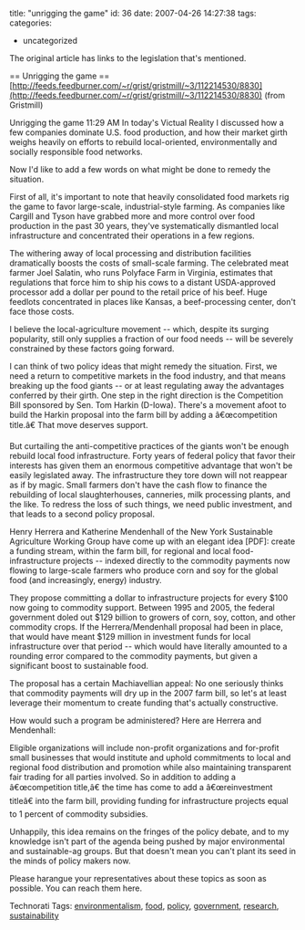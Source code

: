 title: "unrigging the game"
id: 36
date: 2007-04-26 14:27:38
tags: 
categories: 
- uncategorized

The original article has links to the legislation that's mentioned.

== Unrigging the game ==
  [http://feeds.feedburner.com/~r/grist/gristmill/~3/112214530/8830](http://feeds.feedburner.com/~r/grist/gristmill/~3/112214530/8830)
  (from Gristmill)

Unrigging the game
11:29 AM
In today's Victual Reality I discussed how a few companies dominate U.S. food production, and how their market girth weighs heavily on efforts to rebuild local-oriented, environmentally and socially responsible food networks.

Now I'd like to add a few words on what might be done to remedy the situation.

First of all, it's important to note that heavily consolidated food markets rig the game to favor large-scale, industrial-style farming. As companies like Cargill and Tyson have grabbed more and more control over food production in the past 30 years, they've systematically dismantled local infrastructure and concentrated their operations in a few regions.

The withering away of local processing and distribution facilities dramatically boosts the costs of small-scale farming. The celebrated meat farmer Joel Salatin, who runs Polyface Farm in Virginia, estimates that regulations that force him to ship his cows to a distant USDA-approved processor add a dollar per pound to the retail price of his beef. Huge feedlots concentrated in places like Kansas, a beef-processing center, don't face those costs.

I believe the local-agriculture movement -- which, despite its surging popularity, still only supplies a fraction of our food needs -- will be severely constrained by these factors going forward.

I can think of two policy ideas that might remedy the situation. First, we need a return to competitive markets in the food industry, and that means breaking up the food giants -- or at least regulating away the advantages conferred by their girth. One step in the right direction is the Competition Bill sponsored by Sen. Tom Harkin (D-Iowa). There's a movement afoot to build the Harkin proposal into the farm bill by adding a â€œcompetition title.â€ That move deserves support.

But curtailing the anti-competitive practices of the giants won't be enough rebuild local food infrastructure. Forty years of federal policy that favor their interests has given them an enormous competitive advantage that won't be easily legislated away. The infrastructure they tore down will not reappear as if by magic. Small farmers don't have the cash flow to finance the rebuilding of local slaughterhouses, canneries, milk processing plants, and the like. To redress the loss of such things, we need public investment, and that leads to a second policy proposal.

Henry Herrera and Katherine Mendenhall of the New York Sustainable Agriculture Working Group have come up with an elegant idea [PDF]: create a funding stream, within the farm bill, for regional and local food-infrastructure projects -- indexed directly to the commodity payments now flowing to large-scale farmers who produce corn and soy for the global food (and increasingly, energy) industry.

They propose committing a dollar to infrastructure projects for every $100 now going to commodity support. Between 1995 and 2005, the federal government doled out $129 billion to growers of corn, soy, cotton, and other commodity crops. If the Herrera/Mendenhall proposal had been in place, that would have meant $129 million in investment funds for local infrastructure over that period -- which would have literally amounted to a rounding error compared to the commodity payments, but given a significant boost to sustainable food.

The proposal has a certain Machiavellian appeal: No one seriously thinks that commodity payments will dry up in the 2007 farm bill, so let's at least leverage their momentum to create funding that's actually constructive.

How would such a program be administered? Here are Herrera and Mendenhall:

Eligible organizations will include non-profit organizations and for-profit small businesses that would institute and uphold commitments to local and regional food distribution and promotion while also maintaining transparent fair trading for all parties involved.
So in addition to adding a â€œcompetition title,â€ the time has come to add a â€œreinvestment titleâ€ into the farm bill, providing funding for infrastructure projects equal to 1 percent of commodity subsidies.

Unhappily, this idea remains on the fringes of the policy debate, and to my knowledge isn't part of the agenda being pushed by major environmental and sustainable-ag groups. But that doesn't mean you can't plant its seed in the minds of policy makers now.

Please harangue your representatives about these topics as soon as possible. You can reach them here.

<!-- technorati tags start -->

Technorati Tags: [environmentalism](http://www.technorati.com/tag/environmentalism), [food](http://www.technorati.com/tag/food), [policy](http://www.technorati.com/tag/policy), [government](http://www.technorati.com/tag/government), [research](http://www.technorati.com/tag/research), [sustainability](http://www.technorati.com/tag/sustainability)
<!-- technorati tags end -->
